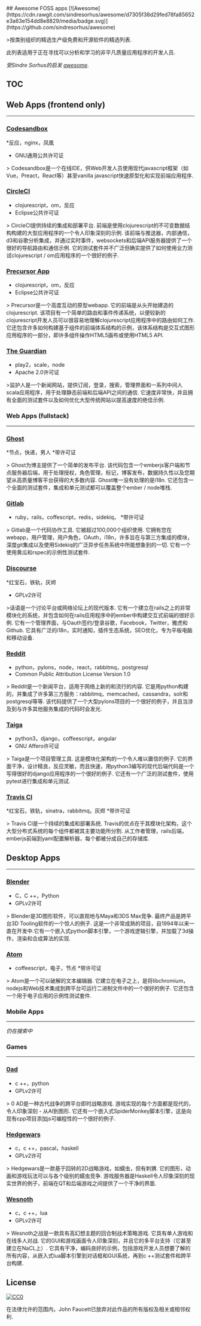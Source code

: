 <div class="github-widget" data-repo="johnfaucett/awesome-foss-apps"></div>
## Awesome FOSS apps [![Awesome](https://cdn.rawgit.com/sindresorhus/awesome/d7305f38d29fed78fa85652e3a63e154dd8e8829/media/badge.svg)](https://github.com/sindresorhus/awesome)

&gt;按类别组织的精选生产级免费和开源软件的精选列表.

此列表适用于正在寻找可以分析和学习的非平凡质量应用程序的开发人员.

*受Sindre Sorhus的启发 [awesome](https://github.com/sindresorhus/awesome).*

## TOC



## Web Apps (frontend only)
----

### [Codesandbox](https://github.com/CompuIves/codesandbox-client)

*反应，nginx，凤凰
* GNU通用公共许可证

&gt; Codesandbox是一个在线IDE，供Web开发人员使用现代javascript框架（如Vue，Preact，React等）甚至vanilla javascript快速原型化和实现前端应用程序.  

### [CircleCI](https://github.com/circleci/frontend)

* clojurescript，om，反应
* Eclipse公共许可证

 &gt; CircleCI提供持续的集成和部署平台.  前端是使用clojurescript的不可变数据结构构建的大型应用程序的一个令人印象深刻的示例.  该前端与推送器，内部通信，d3和谷歌分析集成，并通过实时事件，websockets和后端API服务器提供了一个很好的导航路由和通信示例.  它的测试套件并不广泛但确实提供了如何使用业力测试clojurescript / om应用程序的一个很好的例子.

### [Precursor App](https://github.com/PrecursorApp/precursor)

* clojurescript，om，反应
* Eclipse公共许可证

 &gt; Precursor是一个高度互动的原型webapp.  它的前端是从头开始建造的clojurescript.  该项目有一个简单的路由和事件传递系统，以便较新的clojurescript开发人员可以很容易地理解clojurescript应用程序中的路由如何工作.  它还包含许多如何构建基于组件的前端体系结构的示例，该体系结构是交互式图形应用程序的一部分，即许多组件操作HTML5画布或使用HTML5 API. 

### [The Guardian](https://github.com/guardian/frontend)

* play2，scale，node
* Apache 2.0许可证

 &gt;监护人是一个新闻网站，提供订阅，登录，搜索，管理界面和一系列中间人scala应用程序，用于处理静态前端和后端API之间的通信.  它速度非常快，并且拥有全面的测试套件以及如何优化大型传统网站以提高速度的绝佳示例.

### Web Apps (fullstack)
----

### [Ghost](https://github.com/TryGhost/Ghost)

*节点，快递，男人
*带许可证

 &gt; Ghost为博主提供了一个简单的发布平台.  该代码包含一个emberjs客户端和节点服务器后端，用于处理授权，角色管理，标记，博客发布，数据持久性以及您期望从高质量博客平台获得的大多数内容.  Ghost唯一没有处理的是i18n.  它还包含一个全面的测试套件，集成和单元测试都可以覆盖整个ember / node堆栈.

### [Gitlab](https://github.com/gitlabhq/gitlabhq)

* ruby​​，rails，coffescript，redis，sidekiq，
*带许可证

 &gt; Gitlab是一个代码协作工具.  它被超过100,000个组织使用.  它拥有您在webapp，用户管理，用户角色，OAuth，i18n，许多旨在与第三方集成的模块，深度git集成以及使用Sidekiq的广泛异步任务系统中所能想象到的一切.  它有一个使用黄瓜和rspec的示例性测试套件.

### [Discourse](https://github.com/discourse/discourse)

*红宝石，铁轨，灰烬
* GPLv2许可

 &gt;话语是一个讨论平台或网络论坛上的现代版本.  它有一个建立在rails之上的非常模块化的系统，并包含如何在rails应用程序中的ember中构建交互式前端的很好示例.  它有一个管理界面，与Oauth签约/登录谷歌，Facebook，Twitter，雅虎和Github.  它具有广泛的i18n，实时通知，插件生态系统，SEO优化，专为平板电脑和移动设备.

### [Reddit](https://github.com/reddit)

* python，pylons，node，react，rabbitmq，postgresql
* Common Public Attribution License Version 1.0

 &gt; Reddit是一个新闻平台，适用于网络上新的和流行的内容.  它是用python构建的，并集成了许多第三方服务：rabbitmq，memcached，cassandra，solr和postgresql等等.  该代码提供了一个大型pylons项目的一个很好的例子，并且当涉及到与许多其他服务集成的代码时会发光.

### [Taiga](https://github.com/taigaio)

* python3，django，coffeescript，angular
* GNU Affero许可证

 &gt; Taiga是一个项目管理工具.  这是模块化架构的一个令人难以置信的例子.  它的界面干净，设计精良，反应灵敏，而且快速，用python3编写的现代后端代码是一个写得很好的django应用程序的一个很好的例子.  它还有一个广泛的测试套件，使用pytest进行集成和单元测试.


### [Travis CI](https://github.com/travis-ci)

*红宝石，铁轨，sinatra，rabbitmq，灰烬
*带许可证

 &gt; Travis CI是一个持续的集成和部署系统.  Travis的优点在于其模块化架构，这个大型分布式系统的每个组件都被其主要功能所分割.  从工作者管理，rails后端，emberjs前端到yaml配置解析器，每个都被分成自己的存储库.

## Desktop Apps
----

### [Blender](http://www.blender.org/download/)

* C，C ++，Python
* GPLv2许可

 &gt; Blender是3D图形软件，可以直观地与Maya和3DS Max竞争.  最终产品是跨平台3D Tooling软件的一个惊人的例子.  这是一个非常成熟的项目，自1994年以来一直在开发中.它有一个嵌入式python脚本引擎，一个游戏逻辑引擎，并加载了3d操作，渲染和合成算法的实现.


### [Atom](https://github.com/atom/atom)

* coffeescript，电子，节点
*带许可证

 &gt; Atom是一个可以破解的文本编辑器.  它建立在电子之上，是将libchromium，nodejs和Web技术集成到跨平台可运行二进制文件中的一个很好的例子.  它还包含一个用于电子应用的示例性测试套件.

### Mobile Apps
----

*仍在搜索中*

### Games
----

### [0ad](https://github.com/0ad/0ad)

* c ++，python
* GPLv2许可

 &gt; 0 AD是一种古代战争的跨平台即时战略游戏.  游戏实现的每个方面都是现代的，令人印象深刻 - 从AI到图形.  它还有一个嵌入式SpiderMonkey脚本引擎，这是向现有cpp项目添加js可编程性的一个很好的例子.

### [Hedgewars](https://github.com/hedgewars/hw)

* c，c ++，pascal，haskell
* GPLv2许可

 &gt; Hedgewars是一款基于回转的2D战略游戏，如蠕虫，但有刺猬.  它的图形，动画和游戏玩法可以与各个级别的蠕虫竞争.  游戏服务器是Haskell令人印象深刻的现实世界的例子，前端在QT和后端游戏之间提供了一个干净的界面.

### [Wesnoth](https://github.com/wesnoth/wesnoth)

* c，c ++，lua
* GPLv2许可

 &gt; Wesnoth之战是一款具有高幻想主题的回合制战术策略游戏.  它具有单人游戏和在线多人对战.  它的GUI和游戏画面令人印象深刻，并且它的多平台支持（它甚至建立在NaCL上）.  它具有干净，编码良好的示例，包括游戏开发人员想要了解的所有内容，从嵌入式lua脚本引擎到对话框和GUI系统，再到c ++测试套件和跨平台构建.


## License

[![CC0](http://i.creativecommons.org/p/zero/1.0/88x31.png)](http://creativecommons.org/publicdomain/zero/1.0/)

在法律允许的范围内，John Faucett已放弃对此作品的所有版权及相关或相邻权利.
